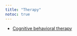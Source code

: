 ```yaml
---
title: "Therapy"
notoc: true
---
```


- [Cognitive behavioral therapy](notes/health/psycho/therapy/cbt.md)
